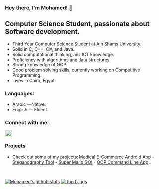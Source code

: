 ### Hey there, I'm [Mohamed](https://www.github.com/MoAdelAbdelrahman)! 👋

## Computer Science Student, passionate about Software development.

-   Third Year Computer Science Student at Ain Shams University.
-   Solid in C, C++, C#, and Java.
-   Solid computational thinking, and ICT knowledge.
-   Proficiency with algorithms and data structures.
-   Strong knowledge of OOP.
-   Good problem solving skills, currently working on Competitive Programming.
-   Lives in Cairo, Egypt.

### Languages:

-   Arabic  —Native.
-   English — Fluent.


### Connect with me:

[<img align="left" alt="MoAdel | email" width="22px" src="https://cdn.jsdelivr.net/npm/simple-icons@v3/icons/gmail.svg" />](mailto:mahmd.3adel@gmail.com)

</br>



### Projects

  - Check out some of my projects: [Medical E-Commerce Android App](https://github.com/MoAdelAbdelrahman/Vezeeta-Clone) - [Steganography Tool](https://github.com/MoAdelAbdelrahman/OOP20-Project) - [Super Mario GO!](https://github.com/MoAdelAbdelrahman/Super-Mario-Game) - [OOP Command Line App](https://github.com/MoAdelAbdelrahman/Java-Command-Line-App) .


<br />

[![Mohamed's github stats](https://github-readme-stats.vercel.app/api?username=MoAdelAbdelrahman&hide=stars&show_icons=true&theme=radical&include_all_commits=true&count_private=true)](https://github.com/MoAdelAbdelrahman?tab=repositories)
[![Top Langs](https://github-readme-stats.vercel.app/api/top-langs/?username=MoAdelAbdelrahman)](https://github.com/MoAdelAbdelrahman/github-readme-stats)



<!--
*MoAdel/MoAdel* is a ✨ special ✨ repository because its `README.md` (this file) appears on your GitHub profile.

Here are some ideas to get you started:

- 🔭 I’m currently working on ...
- 🌱 I’m currently learning ...
- 👯 I’m looking to collaborate on ...
- 🤔 I’m looking for help with ...
- 💬 Ask me about ...
- 📫 How to reach me: ...
- 😄 Pronouns: ...
- ⚡ Fun fact: ...
-->
